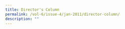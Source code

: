 ```yaml
---
title: Director's Column
permalink: /vol-6/issue-4/jan-2011/director-column/
description: ""
---
```

